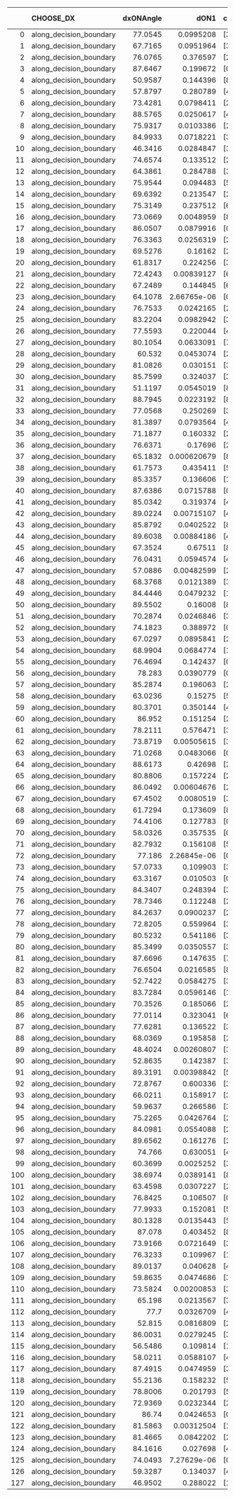 |     | CHOOSE_DX               |   dxONAngle |        dON1 | cIDON1   |   dON_patch_1 |   nTON |         dON |   dxOFFAngle |       dOFF1 | cIDOFF1   |   dOFF_patch_1 |   nTOFF |        dOFF | SUCCESS   |   nExp |   dual_point_id |   subpoint_time_seconds |   total_execution_time |       logp |        dOFF/dON | Vote dOFF>dON   |
|----:|:------------------------|------------:|------------:|:---------|--------------:|-------:|------------:|-------------:|------------:|:----------|---------------:|--------:|------------:|:----------|-------:|----------------:|------------------------:|-----------------------:|-----------:|----------------:|:----------------|
|   0 | along_decision_boundary |     77.0545 | 0.0995208   | [3 6]    |   0.0995208   |      1 | 0.0995208   |      84.567  | 0.0361938   | [3 6]     |    0.0361938   |       1 | 0.0361938   | False     |      1 |               3 |                2.1777   |                10.216  |  0         |     0.363681    | False           |
|   1 | along_decision_boundary |     67.7165 | 0.0951964   | [3 6]    |   0.0951964   |      1 | 0.0951964   |      82.1747 | 0.0234974   | [3 6]     |    0.0234974   |       1 | 0.0234974   | False     |      2 |               4 |                1.02346  |                11.2495 | -0.5       |     0.246831    | False           |
|   2 | along_decision_boundary |     76.0765 | 0.376597    | [2 6]    |   0.376597    |      1 | 0.376597    |      69.7592 | 0.0278726   | [2 6]     |    0.0278726   |       1 | 0.0278726   | False     |      3 |               7 |                3.21457  |                19.0803 | -1         |     0.0740118   | False           |
|   3 | along_decision_boundary |     87.6467 | 0.199672    | [0 8]    |   0.199672    |      1 | 0.199672    |      59.751  | 0.0091415   | [1 8]     |    0.0091415   |       1 | 0.0091415   | False     |      4 |               8 |                1.39377  |                20.4807 | -1.5       |     0.0457826   | False           |
|   4 | along_decision_boundary |     50.9587 | 0.144396    | [8 9]    |   0.144396    |      1 | 0.144396    |      46.2012 | 0.0071687   | [8 9]     |    0.0071687   |       1 | 0.0071687   | False     |      5 |               9 |                1.37954  |                21.8659 | -2         |     0.0496461   | False           |
|   5 | along_decision_boundary |     57.8797 | 0.280789    | [4 7]    |   0.280789    |      1 | 0.280789    |      66.6811 | 0.0539742   | [4 7]     |    0.0539742   |       1 | 0.0539742   | False     |      6 |              11 |                1.6602   |                26.125  | -2.5       |     0.192223    | False           |
|   6 | along_decision_boundary |     73.4281 | 0.0798411   | [2 6]    |   0.0798411   |      1 | 0.0798411   |      75.631  | 0.189833    | [2 6]     |    0.189833    |       1 | 0.189833    | True      |      7 |              13 |                1.79647  |                29.6659 | -3         |     2.37764     | True            |
|   7 | along_decision_boundary |     88.5765 | 0.0250617   | [4 6]    |   0.0250617   |      1 | 0.0250617   |      76.3981 | 0.0711077   | [4 6]     |    0.0711077   |       1 | 0.0711077   | True      |      8 |              14 |                1.43926  |                31.1101 | -1.78571   |     2.83731     | True            |
|   8 | along_decision_boundary |     75.9317 | 0.0103386   | [2 6]    |   0.0103386   |      1 | 0.0103386   |      89.5939 | 0.204137    | [2 6]     |    0.204137    |       1 | 0.204137    | True      |      9 |              15 |                3.31606  |                34.4312 | -1         |    19.745       | True            |
|   9 | along_decision_boundary |     84.9933 | 0.0718221   | [3 4]    |   0.0718221   |      1 | 0.0718221   |      76.747  | 0.142461    | [3 4]     |    0.142461    |       1 | 0.142461    | True      |     10 |              23 |                1.75443  |                41.118  | -0.5       |     1.98353     | True            |
|  10 | along_decision_boundary |     46.3416 | 0.0284847   | [3 6]    |   0.0284847   |      1 | 0.0284847   |      56.5178 | 0.113549    | [3 6]     |    0.113549    |       1 | 0.113549    | True      |     11 |              25 |                2.06431  |                44.7871 | -0.2       |     3.98631     | True            |
|  11 | along_decision_boundary |     74.6574 | 0.133512    | [2 5]    |   0.133512    |      1 | 0.133512    |      66.3493 | 0.0604215   | [2 5]     |    0.0604215   |       1 | 0.0604215   | False     |     12 |              26 |                4.56218  |                49.3543 | -0.0454545 |     0.452555    | False           |
|  12 | along_decision_boundary |     64.3861 | 0.284788    | [3 5]    |   0.284788    |      1 | 0.284788    |      66.5246 | 0.81352     | [3 5]     |    0.81352     |       1 | 0.81352     | True      |     13 |              29 |                3.15204  |                55.8265 | -0.166667  |     2.85658     | True            |
|  13 | along_decision_boundary |     75.9544 | 0.094483    | [5 7]    |   0.094483    |      1 | 0.094483    |      89.6342 | 0.0681952   | [5 7]     |    0.0681952   |       1 | 0.0681952   | False     |     14 |              31 |                1.56633  |                57.4503 | -0.0384615 |     0.721772    | False           |
|  14 | along_decision_boundary |     69.6392 | 0.213547    | [2 4]    |   0.213547    |      1 | 0.213547    |      71.8516 | 0.886544    | [2 4]     |    0.886544    |       1 | 0.886544    | True      |     15 |              32 |                4.1716   |                61.6299 | -0.142857  |     4.15151     | True            |
|  15 | along_decision_boundary |     75.3149 | 0.237512    | [6 9]    |   0.237512    |      1 | 0.237512    |      76.3767 | 0.239908    | [6 9]     |    0.239908    |       1 | 0.239908    | True      |     16 |              37 |                3.77849  |                66.6762 | -0.0333333 |     1.01009     | True            |
|  16 | along_decision_boundary |     73.0669 | 0.0048959   | [8 9]    |   0.0048959   |      1 | 0.0048959   |      79.8632 | 0.114213    | [8 9]     |    0.114213    |       1 | 0.114213    | True      |     17 |              38 |                1.4617   |                68.1429 | -0         |    23.3284      | True            |
|  17 | along_decision_boundary |     86.0507 | 0.0879916   | [0 2]    |   0.0879916   |      1 | 0.0879916   |      67.3272 | 0.386868    | [1 2]     |    0.386868    |       1 | 0.386868    | True      |     18 |              39 |                3.51075  |                71.6581 | -0.0294118 |     4.39664     | True            |
|  18 | along_decision_boundary |     76.3363 | 0.0256319   | [2 5]    |   0.0256319   |      1 | 0.0256319   |      86.5004 | 0.0293135   | [2 5]     |    0.0293135   |       1 | 0.0293135   | True      |     19 |              41 |                0.967204 |                75.1288 | -0.111111  |     1.14363     | True            |
|  19 | along_decision_boundary |     69.5276 | 0.16162     | [2 7]    |   0.16162     |      1 | 0.16162     |      65.0796 | 0.00729151  | [2 7]     |    0.00729151  |       1 | 0.00729151  | False     |     20 |              44 |                1.13188  |                79.8958 | -0.236842  |     0.0451151   | False           |
|  20 | along_decision_boundary |     61.8317 | 0.224256    | [3 5]    |   0.224256    |      1 | 0.224256    |      75.9386 | 0.142138    | [3 5]     |    0.142138    |       1 | 0.142138    | False     |     21 |              45 |                3.56072  |                83.4615 | -0.1       |     0.633819    | False           |
|  21 | along_decision_boundary |     72.4243 | 0.00839127  | [6 8]    |   0.00839127  |      1 | 0.00839127  |      70.979  | 0.0505283   | [6 8]     |    0.0505283   |       1 | 0.0505283   | True      |     22 |              46 |                0.774568 |                84.2402 | -0.0238095 |     6.02153     | True            |
|  22 | along_decision_boundary |     67.2489 | 0.144845    | [6 9]    |   0.144845    |      1 | 0.144845    |      79.8455 | 0.633738    | [6 9]     |    0.633738    |       1 | 0.633738    | True      |     23 |              47 |                4.4528   |                88.698  | -0.0909091 |     4.3753      | True            |
|  23 | along_decision_boundary |     64.1078 | 2.66765e-06 | [0 3]    |   2.66765e-06 |      1 | 2.66765e-06 |      79.4591 | 3.09201e-05 | [1 3]     |    3.09201e-05 |       1 | 3.09201e-05 | True      |     24 |              48 |                0.81267  |                89.517  | -0.195652  |    11.5908      | True            |
|  24 | along_decision_boundary |     76.7533 | 0.0242165   | [2 6]    |   0.0242165   |      1 | 0.0242165   |      70.0652 | 0.180967    | [2 6]     |    0.180967    |       1 | 0.180967    | True      |     25 |              49 |                1.69838  |                91.2234 | -0.333333  |     7.47289     | True            |
|  25 | along_decision_boundary |     83.2204 | 0.0982942   | [3 5]    |   0.0982942   |      1 | 0.0982942   |      84.6963 | 0.106709    | [3 5]     |    0.106709    |       1 | 0.106709    | True      |     26 |              50 |                3.02706  |                94.2554 | -0.5       |     1.08561     | True            |
|  26 | along_decision_boundary |     77.5593 | 0.220044    | [4 5]    |   0.220044    |      1 | 0.220044    |      59.7513 | 0.0613999   | [4 5]     |    0.0613999   |       1 | 0.0613999   | False     |     27 |              51 |                3.04099  |                97.3014 | -0.692308  |     0.279034    | False           |
|  27 | along_decision_boundary |     80.1054 | 0.0633091   | [7 9]    |   0.0633091   |      1 | 0.0633091   |      78.0427 | 0.354303    | [7 9]     |    0.354303    |       1 | 0.354303    | True      |     28 |              54 |                2.53202  |               102.233  | -0.462963  |     5.59639     | True            |
|  28 | along_decision_boundary |     60.532  | 0.0453074   | [2 4]    |   0.0453074   |      1 | 0.0453074   |      79.1374 | 0.119736    | [2 4]     |    0.119736    |       1 | 0.119736    | True      |     29 |              55 |                1.46609  |               103.704  | -0.642857  |     2.64274     | True            |
|  29 | along_decision_boundary |     81.0826 | 0.030151    | [3 7]    |   0.030151    |      1 | 0.030151    |      87.6838 | 0.277094    | [3 7]     |    0.277094    |       1 | 0.277094    | True      |     30 |              57 |                2.90353  |               106.656  | -0.844828  |     9.19023     | True            |
|  30 | along_decision_boundary |     85.7599 | 0.324037    | [3 7]    |   0.324037    |      1 | 0.324037    |      85.2523 | 0.690282    | [3 7]     |    0.690282    |       1 | 0.690282    | True      |     31 |              59 |                3.43007  |               110.12   | -1.06667   |     2.13026     | True            |
|  31 | along_decision_boundary |     51.1197 | 0.0545019   | [8 9]    |   0.0545019   |      1 | 0.0545019   |      69.5371 | 0.320455    | [8 9]     |    0.320455    |       1 | 0.320455    | True      |     32 |              60 |                3.72772  |               113.853  | -1.30645   |     5.8797      | True            |
|  32 | along_decision_boundary |     88.7945 | 0.0223192   | [8 9]    |   0.0223192   |      1 | 0.0223192   |      86.508  | 0.286736    | [8 9]     |    0.286736    |       1 | 0.286736    | True      |     33 |              61 |                2.38515  |               116.247  | -1.5625    |    12.8471      | True            |
|  33 | along_decision_boundary |     77.0568 | 0.250269    | [3 5]    |   0.250269    |      1 | 0.250269    |      61.9102 | 0.301769    | [3 5]     |    0.301769    |       1 | 0.301769    | True      |     34 |              62 |                3.49825  |               119.75   | -1.83333   |     1.20578     | True            |
|  34 | along_decision_boundary |     81.3897 | 0.0793564   | [4 6]    |   0.0793564   |      1 | 0.0793564   |      79.6977 | 0.168208    | [4 6]     |    0.168208    |       1 | 0.168208    | True      |     35 |              63 |                2.67787  |               122.433  | -2.11765   |     2.11965     | True            |
|  35 | along_decision_boundary |     71.1877 | 0.160332    | [2 9]    |   0.160332    |      1 | 0.160332    |      71.996  | 0.21489     | [2 9]     |    0.21489     |       1 | 0.21489     | True      |     36 |              64 |                1.69494  |               124.132  | -2.41429   |     1.34028     | True            |
|  36 | along_decision_boundary |     76.6371 | 0.17696     | [2 9]    |   0.17696     |      1 | 0.17696     |      75.7372 | 0.0637614   | [2 9]     |    0.0637614   |       1 | 0.0637614   | False     |     37 |              65 |                1.52891  |               125.669  | -2.72222   |     0.360315    | False           |
|  37 | along_decision_boundary |     65.1832 | 0.000620679 | [8 9]    |   0.000620679 |      1 | 0.000620679 |      74.5773 | 0.204894    | [8 9]     |    0.204894    |       1 | 0.204894    | True      |     38 |              67 |                1.8324   |               129.88   | -2.28378   |   330.112       | True            |
|  38 | along_decision_boundary |     61.7573 | 0.435411    | [5 6]    |   0.435411    |      1 | 0.435411    |      70.5326 | 0.303703    | [5 6]     |    0.303703    |       1 | 0.303703    | False     |     39 |              68 |                3.00229  |               132.887  | -2.57895   |     0.697508    | False           |
|  39 | along_decision_boundary |     85.3357 | 0.136606    | [1 2]    |   0.136606    |      1 | 0.136606    |      68.9868 | 0.206215    | [0 2]     |    0.206215    |       1 | 0.206215    | True      |     40 |              69 |                3.42977  |               136.325  | -2.16667   |     1.50956     | True            |
|  40 | along_decision_boundary |     87.6386 | 0.0715788   | [0 1]    |   0.0715788   |      1 | 0.0715788   |      73.5132 | 0.361195    | [0 1]     |    0.361195    |       1 | 0.361195    | True      |     41 |              72 |                2.85824  |               139.283  | -2.45      |     5.04611     | True            |
|  41 | along_decision_boundary |     85.0342 | 0.319374    | [4 5]    |   0.319374    |      1 | 0.319374    |      65.3282 | 0.0455013   | [4 5]     |    0.0455013   |       1 | 0.0455013   | False     |     42 |              74 |                3.1492   |               142.468  | -2.7439    |     0.14247     | False           |
|  42 | along_decision_boundary |     89.0224 | 0.00715107  | [4 6]    |   0.00715107  |      1 | 0.00715107  |      86.7557 | 0.0267069   | [4 6]     |    0.0267069   |       1 | 0.0267069   | True      |     43 |              76 |                1.24906  |               144.663  | -2.33333   |     3.73468     | True            |
|  43 | along_decision_boundary |     85.8792 | 0.0402522   | [8 9]    |   0.0402522   |      1 | 0.0402522   |      78.8762 | 0.100539    | [8 9]     |    0.100539    |       1 | 0.100539    | True      |     44 |              77 |                1.372    |               146.04   | -2.61628   |     2.49773     | True            |
|  44 | along_decision_boundary |     89.6038 | 0.00884186  | [4 7]    |   0.00884186  |      1 | 0.00884186  |      70.0589 | 0.0895078   | [4 7]     |    0.0895078   |       1 | 0.0895078   | True      |     45 |              78 |                1.58609  |               147.632  | -2.90909   |    10.1232      | True            |
|  45 | along_decision_boundary |     67.3524 | 0.67511     | [8 9]    |   0.67511     |      1 | 0.67511     |      64.8424 | 0.199281    | [8 9]     |    0.199281    |       1 | 0.199281    | False     |     46 |              80 |                5.54874  |               153.258  | -3.21111   |     0.295183    | False           |
|  46 | along_decision_boundary |     76.0431 | 0.0594574   | [4 9]    |   0.0594574   |      1 | 0.0594574   |      71.1152 | 0.0206668   | [4 9]     |    0.0206668   |       1 | 0.0206668   | False     |     47 |              81 |                1.49273  |               154.759  | -2.78261   |     0.34759     | False           |
|  47 | along_decision_boundary |     57.0886 | 0.00482599  | [2 9]    |   0.00482599  |      1 | 0.00482599  |      56.0364 | 0.0193759   | [2 9]     |    0.0193759   |       1 | 0.0193759   | True      |     48 |              83 |                1.03598  |               157.327  | -2.39362   |     4.0149      | True            |
|  48 | along_decision_boundary |     68.3768 | 0.0121389   | [3 6]    |   0.0121389   |      1 | 0.0121389   |      84.9276 | 0.20542     | [3 6]     |    0.20542     |       1 | 0.20542     | True      |     49 |              86 |                2.33743  |               159.76   | -2.66667   |    16.9225      | True            |
|  49 | along_decision_boundary |     84.4446 | 0.0479232   | [1 6]    |   0.0479232   |      1 | 0.0479232   |      72.9622 | 5.48801e-05 | [0 6]     |    5.48801e-05 |       1 | 5.48801e-05 | False     |     50 |              87 |                0.69397  |               160.459  | -2.94898   |     0.00114517  | False           |
|  50 | along_decision_boundary |     89.5502 | 0.16008     | [8 9]    |   0.16008     |      1 | 0.16008     |      86.4573 | 0.312719    | [8 9]     |    0.312719    |       1 | 0.312719    | True      |     51 |              88 |                2.23389  |               162.7    | -2.56      |     1.95351     | True            |
|  51 | along_decision_boundary |     70.2874 | 0.0246846   | [3 5]    |   0.0246846   |      1 | 0.0246846   |      82.7178 | 0.634488    | [3 5]     |    0.634488    |       1 | 0.634488    | True      |     52 |              90 |                1.30995  |               164.066  | -2.83333   |    25.7039      | True            |
|  52 | along_decision_boundary |     74.1823 | 0.388972    | [0 1]    |   0.388972    |      1 | 0.388972    |      73.4815 | 0.168362    | [0 1]     |    0.168362    |       1 | 0.168362    | False     |     53 |              91 |                4.20825  |               168.279  | -3.11538   |     0.432838    | False           |
|  53 | along_decision_boundary |     67.0297 | 0.0895841   | [2 6]    |   0.0895841   |      1 | 0.0895841   |      70.7175 | 0.0857111   | [2 6]     |    0.0857111   |       1 | 0.0857111   | False     |     54 |              92 |                1.72318  |               170.011  | -2.72642   |     0.956766    | False           |
|  54 | along_decision_boundary |     68.9904 | 0.0684774   | [1 9]    |   0.0684774   |      1 | 0.0684774   |      54.7971 | 4.55289e-05 | [0 9]     |    4.55289e-05 |       1 | 4.55289e-05 | False     |     55 |              95 |                1.16881  |               171.276  | -2.37037   |     0.000664876 | False           |
|  55 | along_decision_boundary |     76.4694 | 0.142437    | [0 1]    |   0.142437    |      1 | 0.142437    |      72.3672 | 0.0827619   | [0 1]     |    0.0827619   |       1 | 0.0827619   | False     |     56 |              96 |                1.6807   |               172.964  | -2.04545   |     0.581043    | False           |
|  56 | along_decision_boundary |     78.283  | 0.0390779   | [0 1]    |   0.0390779   |      1 | 0.0390779   |      87.7213 | 0.100093    | [0 1]     |    0.100093    |       1 | 0.100093    | True      |     57 |              97 |                1.58918  |               174.563  | -1.75      |     2.56137     | True            |
|  57 | along_decision_boundary |     85.2874 | 0.196063    | [2 6]    |   0.196063    |      1 | 0.196063    |      81.026  | 0.129746    | [2 6]     |    0.129746    |       1 | 0.129746    | False     |     58 |              98 |                2.86369  |               177.431  | -1.97368   |     0.661757    | False           |
|  58 | along_decision_boundary |     63.0236 | 0.15275     | [5 6]    |   0.15275     |      1 | 0.15275     |      74.7616 | 0.0626684   | [5 6]     |    0.0626684   |       1 | 0.0626684   | False     |     59 |              99 |                1.11701  |               178.553  | -1.68966   |     0.410268    | False           |
|  59 | along_decision_boundary |     80.3701 | 0.350144    | [4 5]    |   0.350144    |      1 | 0.350144    |      78.4836 | 0.33874     | [4 5]     |    0.33874     |       1 | 0.33874     | False     |     60 |             100 |                3.3757   |               181.934  | -1.4322    |     0.96743     | False           |
|  60 | along_decision_boundary |     86.952  | 0.151254    | [2 4]    |   0.151254    |      1 | 0.151254    |      77.5528 | 0.486393    | [2 4]     |    0.486393    |       1 | 0.486393    | True      |     61 |             102 |                4.64111  |               186.608  | -1.2       |     3.21573     | True            |
|  61 | along_decision_boundary |     78.2111 | 0.576471    | [3 5]    |   0.576471    |      1 | 0.576471    |      83.43   | 0.312897    | [3 5]     |    0.312897    |       1 | 0.312897    | False     |     62 |             105 |                2.49103  |               189.204  | -1.38525   |     0.54278     | False           |
|  62 | along_decision_boundary |     73.8719 | 0.00505615  | [3 9]    |   0.00505615  |      1 | 0.00505615  |      79.9874 | 0.0259418   | [3 9]     |    0.0259418   |       1 | 0.0259418   | True      |     63 |             106 |                1.19687  |               190.406  | -1.16129   |     5.13075     | True            |
|  63 | along_decision_boundary |     71.0268 | 0.0483066   | [0 9]    |   0.0483066   |      1 | 0.0483066   |      77.65   | 0.352448    | [1 9]     |    0.352448    |       1 | 0.352448    | True      |     64 |             107 |                3.60636  |               194.017  | -1.34127   |     7.29606     | True            |
|  64 | along_decision_boundary |     88.6173 | 0.42698     | [2 3]    |   0.42698     |      1 | 0.42698     |      79.2364 | 0.271708    | [2 3]     |    0.271708    |       1 | 0.271708    | False     |     65 |             110 |                6.14184  |               201.26   | -1.53125   |     0.636348    | False           |
|  65 | along_decision_boundary |     80.8806 | 0.157224    | [2 3]    |   0.157224    |      1 | 0.157224    |      58.3579 | 0.0463752   | [2 3]     |    0.0463752   |       1 | 0.0463752   | False     |     66 |             111 |                2.63069  |               203.9    | -1.3       |     0.294963    | False           |
|  66 | along_decision_boundary |     86.0492 | 0.00604676  | [2 3]    |   0.00604676  |      1 | 0.00604676  |      65.4239 | 0.208698    | [2 3]     |    0.208698    |       1 | 0.208698    | True      |     67 |             112 |                2.00511  |               205.911  | -1.09091   |    34.514       | True            |
|  67 | along_decision_boundary |     67.4502 | 0.0080519   | [3 6]    |   0.0080519   |      1 | 0.0080519   |      87.171  | 0.0112392   | [3 6]     |    0.0112392   |       1 | 0.0112392   | True      |     68 |             115 |                0.969919 |               212.478  | -1.26119   |     1.39584     | True            |
|  68 | along_decision_boundary |     61.7294 | 0.173609    | [8 9]    |   0.173609    |      1 | 0.173609    |      63.0356 | 0.263059    | [8 9]     |    0.263059    |       1 | 0.263059    | True      |     69 |             116 |                1.91894  |               214.403  | -1.44118   |     1.51524     | True            |
|  69 | along_decision_boundary |     74.4106 | 0.127783    | [0 5]    |   0.127783    |      1 | 0.127783    |      67.6979 | 1.78063e-05 | [1 5]     |    1.78063e-05 |       1 | 1.78063e-05 | False     |     70 |             118 |                1.69381  |               217.701  | -1.63043   |     0.000139347 | False           |
|  70 | along_decision_boundary |     58.0326 | 0.357535    | [0 1]    |   0.357535    |      1 | 0.357535    |      67.2923 | 0.0317415   | [0 1]     |    0.0317415   |       1 | 0.0317415   | False     |     71 |             121 |                1.85914  |               222.092  | -1.4       |     0.0887787   | False           |
|  71 | along_decision_boundary |     82.7932 | 0.156108    | [5 6]    |   0.156108    |      1 | 0.156108    |      85.5942 | 0.0739276   | [5 6]     |    0.0739276   |       1 | 0.0739276   | False     |     72 |             122 |                1.84994  |               223.947  | -1.19014   |     0.473567    | False           |
|  72 | along_decision_boundary |     77.186  | 2.26845e-06 | [0 9]    |   2.26845e-06 |      1 | 2.26845e-06 |      80.8762 | 0.00219699  | [1 9]     |    0.00219699  |       1 | 0.00219699  | True      |     73 |             124 |                0.778575 |               226.442  | -1         |   968.497       | True            |
|  73 | along_decision_boundary |     57.0733 | 0.109903    | [3 8]    |   0.109903    |      1 | 0.109903    |      62.2029 | 0.186519    | [3 8]     |    0.186519    |       1 | 0.186519    | True      |     74 |             125 |                3.13989  |               229.588  | -1.15753   |     1.69712     | True            |
|  74 | along_decision_boundary |     63.3167 | 0.010503    | [0 1]    |   0.010503    |      1 | 0.010503    |      68.7122 | 0.104028    | [0 1]     |    0.104028    |       1 | 0.104028    | True      |     75 |             126 |                1.33385  |               230.927  | -1.32432   |     9.9046      | True            |
|  75 | along_decision_boundary |     84.3407 | 0.248394    | [3 5]    |   0.248394    |      1 | 0.248394    |      78.3831 | 0.0700214   | [3 5]     |    0.0700214   |       1 | 0.0700214   | False     |     76 |             129 |                2.50291  |               234.698  | -1.5       |     0.281897    | False           |
|  76 | along_decision_boundary |     78.7346 | 0.112248    | [2 3]    |   0.112248    |      1 | 0.112248    |      77.2582 | 0.138467    | [2 3]     |    0.138467    |       1 | 0.138467    | True      |     77 |             130 |                2.74822  |               237.453  | -1.28947   |     1.23358     | True            |
|  77 | along_decision_boundary |     84.2637 | 0.0900237   | [2 5]    |   0.0900237   |      1 | 0.0900237   |      69.4612 | 0.0196019   | [2 5]     |    0.0196019   |       1 | 0.0196019   | False     |     78 |             131 |                1.77533  |               239.233  | -1.46104   |     0.217742    | False           |
|  78 | along_decision_boundary |     72.8205 | 0.559964    | [3 5]    |   0.559964    |      1 | 0.559964    |      59.9565 | 0.055744    | [3 5]     |    0.055744    |       1 | 0.055744    | False     |     79 |             133 |                4.05123  |               246.66   | -1.25641   |     0.0995492   | False           |
|  79 | along_decision_boundary |     80.5232 | 0.541186    | [3 9]    |   0.541186    |      1 | 0.541186    |      72.8562 | 0.015541    | [3 9]     |    0.015541    |       1 | 0.015541    | False     |     80 |             138 |                3.55217  |               255.412  | -1.06962   |     0.0287165   | False           |
|  80 | along_decision_boundary |     85.3499 | 0.0350557   | [3 7]    |   0.0350557   |      1 | 0.0350557   |      76.9192 | 0.0156606   | [3 7]     |    0.0156606   |       1 | 0.0156606   | False     |     81 |             139 |                1.40824  |               256.83   | -0.9       |     0.446735    | False           |
|  81 | along_decision_boundary |     87.6696 | 0.147635    | [7 8]    |   0.147635    |      1 | 0.147635    |      82.7315 | 0.196964    | [7 8]     |    0.196964    |       1 | 0.196964    | True      |     82 |             140 |                1.70458  |               258.54   | -0.746914  |     1.33413     | True            |
|  82 | along_decision_boundary |     76.6504 | 0.0216585   | [8 9]    |   0.0216585   |      1 | 0.0216585   |      77.593  | 0.0471892   | [8 9]     |    0.0471892   |       1 | 0.0471892   | True      |     83 |             143 |                1.34644  |               264.164  | -0.878049  |     2.17878     | True            |
|  83 | along_decision_boundary |     52.7422 | 0.0584275   | [3 6]    |   0.0584275   |      1 | 0.0584275   |      83.3295 | 0.0765729   | [3 6]     |    0.0765729   |       1 | 0.0765729   | True      |     84 |             146 |                1.66011  |               268.429  | -1.01807   |     1.31056     | True            |
|  84 | along_decision_boundary |     83.7284 | 0.0596146   | [1 8]    |   0.0596146   |      1 | 0.0596146   |      80.4044 | 0.304699    | [0 8]     |    0.304699    |       1 | 0.304699    | True      |     85 |             147 |                1.81788  |               270.257  | -1.16667   |     5.11114     | True            |
|  85 | along_decision_boundary |     70.3526 | 0.185066    | [2 3]    |   0.185066    |      1 | 0.185066    |      79.4012 | 0.229601    | [2 3]     |    0.229601    |       1 | 0.229601    | True      |     86 |             148 |                4.65602  |               274.92   | -1.32353   |     1.24064     | True            |
|  86 | along_decision_boundary |     77.0114 | 0.323041    | [6 9]    |   0.323041    |      1 | 0.323041    |      59.7189 | 0.138659    | [6 9]     |    0.138659    |       1 | 0.138659    | False     |     87 |             151 |                2.2346   |               280.908  | -1.48837   |     0.429231    | False           |
|  87 | along_decision_boundary |     77.6281 | 0.136522    | [3 6]    |   0.136522    |      1 | 0.136522    |      78.248  | 0.0970294   | [3 6]     |    0.0970294   |       1 | 0.0970294   | False     |     88 |             152 |                2.5982   |               283.511  | -1.2931    |     0.710723    | False           |
|  88 | along_decision_boundary |     68.0369 | 0.195858    | [2 7]    |   0.195858    |      1 | 0.195858    |      71.9818 | 0.0539684   | [2 7]     |    0.0539684   |       1 | 0.0539684   | False     |     89 |             154 |                1.90424  |               289.081  | -1.11364   |     0.275548    | False           |
|  89 | along_decision_boundary |     48.4024 | 0.00260807  | [3 5]    |   0.00260807  |      1 | 0.00260807  |      74.6008 | 0.10952     | [3 5]     |    0.10952     |       1 | 0.10952     | True      |     90 |             158 |                1.12619  |               290.33   | -0.949438  |    41.9926      | True            |
|  90 | along_decision_boundary |     52.8635 | 0.142387    | [3 5]    |   0.142387    |      1 | 0.142387    |      63.3006 | 0.341186    | [3 5]     |    0.341186    |       1 | 0.341186    | True      |     91 |             159 |                3.91107  |               294.246  | -1.08889   |     2.39618     | True            |
|  91 | along_decision_boundary |     89.3191 | 0.00398842  | [5 7]    |   0.00398842  |      1 | 0.00398842  |      89.731  | 0.236791    | [5 7]     |    0.236791    |       1 | 0.236791    | True      |     92 |             162 |                2.0019   |               302.698  | -1.23626   |    59.3695      | True            |
|  92 | along_decision_boundary |     72.8767 | 0.600336    | [3 9]    |   0.600336    |      1 | 0.600336    |      70.1175 | 0.0013999   | [3 9]     |    0.0013999   |       1 | 0.0013999   | False     |     93 |             163 |                3.88266  |               306.586  | -1.3913    |     0.00233187  | False           |
|  93 | along_decision_boundary |     66.0211 | 0.158917    | [3 6]    |   0.158917    |      1 | 0.158917    |      87.5929 | 0.268232    | [3 6]     |    0.268232    |       1 | 0.268232    | True      |     94 |             165 |                2.55702  |               311.121  | -1.20968   |     1.68788     | True            |
|  94 | along_decision_boundary |     59.9637 | 0.266586    | [3 5]    |   0.266586    |      1 | 0.266586    |      72.7154 | 0.295527    | [3 5]     |    0.295527    |       1 | 0.295527    | True      |     95 |             166 |                3.44807  |               314.578  | -1.3617    |     1.10856     | True            |
|  95 | along_decision_boundary |     75.2265 | 0.0426764   | [2 6]    |   0.0426764   |      1 | 0.0426764   |      72.9791 | 0.489315    | [2 6]     |    0.489315    |       1 | 0.489315    | True      |     96 |             168 |                3.30478  |               317.923  | -1.52105   |    11.4657      | True            |
|  96 | along_decision_boundary |     84.0981 | 0.0554088   | [2 5]    |   0.0554088   |      1 | 0.0554088   |      77.8843 | 0.121758    | [2 5]     |    0.121758    |       1 | 0.121758    | True      |     97 |             170 |                2.11975  |               320.093  | -1.6875    |     2.19745     | True            |
|  97 | along_decision_boundary |     89.6562 | 0.161276    | [2 8]    |   0.161276    |      1 | 0.161276    |      82.0674 | 0.26386     | [2 8]     |    0.26386     |       1 | 0.26386     | True      |     98 |             171 |                3.27688  |               323.375  | -1.86082   |     1.63608     | True            |
|  98 | along_decision_boundary |     74.766  | 0.630051    | [4 6]    |   0.630051    |      1 | 0.630051    |      63.0036 | 0.413481    | [4 6]     |    0.413481    |       1 | 0.413481    | False     |     99 |             174 |                3.9204   |               327.366  | -2.04082   |     0.656266    | False           |
|  99 | along_decision_boundary |     60.3699 | 0.0025252   | [3 6]    |   0.0025252   |      1 | 0.0025252   |      89.7745 | 0.0318421   | [3 6]     |    0.0318421   |       1 | 0.0318421   | True      |    100 |             175 |                0.841806 |               328.214  | -1.82323   |    12.6097      | True            |
| 100 | along_decision_boundary |     38.6974 | 0.0389141   | [8 9]    |   0.0389141   |      1 | 0.0389141   |      44.3829 | 0.14108     | [8 9]     |    0.14108     |       1 | 0.14108     | True      |    101 |             176 |                2.69048  |               330.912  | -2         |     3.62543     | True            |
| 101 | along_decision_boundary |     63.4598 | 0.0307227   | [2 6]    |   0.0307227   |      1 | 0.0307227   |      57.5431 | 0.0306508   | [2 6]     |    0.0306508   |       1 | 0.0306508   | False     |    102 |             177 |                1.2209   |               332.138  | -2.18317   |     0.997659    | False           |
| 102 | along_decision_boundary |     76.8425 | 0.106507    | [0 1]    |   0.106507    |      1 | 0.106507    |      82.5632 | 0.0684968   | [0 1]     |    0.0684968   |       1 | 0.0684968   | False     |    103 |             178 |                3.50172  |               335.645  | -1.96078   |     0.64312     | False           |
| 103 | along_decision_boundary |     77.9933 | 0.152081    | [5 7]    |   0.152081    |      1 | 0.152081    |      78.2595 | 0.209558    | [5 7]     |    0.209558    |       1 | 0.209558    | True      |    104 |             179 |                3.24943  |               338.899  | -1.75243   |     1.37794     | True            |
| 104 | along_decision_boundary |     80.1328 | 0.0135443   | [5 7]    |   0.0135443   |      1 | 0.0135443   |      85.1944 | 0.682073    | [5 7]     |    0.682073    |       1 | 0.682073    | True      |    105 |             182 |                3.81864  |               342.802  | -1.92308   |    50.3586      | True            |
| 105 | along_decision_boundary |     87.078  | 0.403452    | [8 9]    |   0.403452    |      1 | 0.403452    |      72.2072 | 0.0299678   | [8 9]     |    0.0299678   |       1 | 0.0299678   | False     |    106 |             186 |                1.8376   |               344.773  | -2.1       |     0.0742785   | False           |
| 106 | along_decision_boundary |     73.9166 | 0.0721649   | [3 6]    |   0.0721649   |      1 | 0.0721649   |      81.1245 | 0.602885    | [3 6]     |    0.602885    |       1 | 0.602885    | True      |    107 |             187 |                4.47372  |               349.252  | -1.88679   |     8.35428     | True            |
| 107 | along_decision_boundary |     76.3233 | 0.109967    | [1 8]    |   0.109967    |      1 | 0.109967    |      78.9991 | 5.95876e-05 | [0 8]     |    5.95876e-05 |       1 | 5.95876e-05 | False     |    108 |             188 |                1.25732  |               350.517  | -2.06075   |     0.000541871 | False           |
| 108 | along_decision_boundary |     89.0137 | 0.040628    | [4 8]    |   0.040628    |      1 | 0.040628    |      79.92   | 0.336607    | [4 8]     |    0.336607    |       1 | 0.336607    | True      |    109 |             194 |                3.31058  |               357.462  | -1.85185   |     8.2851      | True            |
| 109 | along_decision_boundary |     59.8635 | 0.0474686   | [3 6]    |   0.0474686   |      1 | 0.0474686   |      77.7999 | 0.0987206   | [3 6]     |    0.0987206   |       1 | 0.0987206   | True      |    110 |             195 |                1.80056  |               359.267  | -2.02294   |     2.0797      | True            |
| 110 | along_decision_boundary |     73.5824 | 0.00200853  | [3 6]    |   0.00200853  |      1 | 0.00200853  |      81.2414 | 0.071606    | [3 6]     |    0.071606    |       1 | 0.071606    | True      |    111 |             196 |                0.819432 |               360.092  | -2.2       |    35.651       | True            |
| 111 | along_decision_boundary |     65.198  | 0.0213567   | [3 6]    |   0.0213567   |      1 | 0.0213567   |      89.0164 | 0.0350477   | [3 6]     |    0.0350477   |       1 | 0.0350477   | True      |    112 |             198 |                1.11075  |               365.848  | -2.38288   |     1.64106     | True            |
| 112 | along_decision_boundary |     77.7    | 0.0326709   | [4 9]    |   0.0326709   |      1 | 0.0326709   |      75.1357 | 0.0711977   | [4 9]     |    0.0711977   |       1 | 0.0711977   | True      |    113 |             199 |                2.19514  |               368.057  | -2.57143   |     2.17924     | True            |
| 113 | along_decision_boundary |     52.815  | 0.0816809   | [2 9]    |   0.0816809   |      1 | 0.0816809   |      60.5851 | 0.220526    | [2 9]     |    0.220526    |       1 | 0.220526    | True      |    114 |             201 |                3.07279  |               375.317  | -2.76549   |     2.69984     | True            |
| 114 | along_decision_boundary |     86.0031 | 0.0279245   | [3 5]    |   0.0279245   |      1 | 0.0279245   |      78.0381 | 0.739465    | [3 5]     |    0.739465    |       1 | 0.739465    | True      |    115 |             202 |                3.66805  |               378.995  | -2.96491   |    26.4808      | True            |
| 115 | along_decision_boundary |     56.5486 | 0.109814    | [1 9]    |   0.109814    |      1 | 0.109814    |      55.6119 | 4.2397e-05  | [1 9]     |    4.2397e-05  |       1 | 4.2397e-05  | False     |    116 |             203 |                1.10327  |               380.104  | -3.16957   |     0.000386081 | False           |
| 116 | along_decision_boundary |     58.0211 | 0.0588107   | [4 6]    |   0.0588107   |      1 | 0.0588107   |      74.4432 | 0.0277168   | [4 6]     |    0.0277168   |       1 | 0.0277168   | False     |    117 |             206 |                1.42384  |               384.006  | -2.91379   |     0.471289    | False           |
| 117 | along_decision_boundary |     87.4915 | 0.0474959   | [3 6]    |   0.0474959   |      1 | 0.0474959   |      74.4871 | 0.107142    | [3 6]     |    0.107142    |       1 | 0.107142    | True      |    118 |             207 |                1.35552  |               385.371  | -2.67094   |     2.25582     | True            |
| 118 | along_decision_boundary |     55.2136 | 0.158232    | [5 6]    |   0.158232    |      1 | 0.158232    |      60.6672 | 0.0353207   | [5 6]     |    0.0353207   |       1 | 0.0353207   | False     |    119 |             208 |                1.99189  |               387.374  | -2.86441   |     0.22322     | False           |
| 119 | along_decision_boundary |     78.8006 | 0.201793    | [5 7]    |   0.201793    |      1 | 0.201793    |      76.0349 | 0.0171797   | [5 7]     |    0.0171797   |       1 | 0.0171797   | False     |    120 |             209 |                3.23683  |               390.615  | -2.62605   |     0.0851352   | False           |
| 120 | along_decision_boundary |     72.9369 | 0.0232344   | [2 4]    |   0.0232344   |      1 | 0.0232344   |      69.6916 | 0.276273    | [2 4]     |    0.276273    |       1 | 0.276273    | True      |    121 |             215 |                3.06333  |               396.514  | -2.4       |    11.8907      | True            |
| 121 | along_decision_boundary |     86.74   | 0.0424653   | [0 1]    |   0.0424653   |      1 | 0.0424653   |      86.3659 | 0.107877    | [0 1]     |    0.107877    |       1 | 0.107877    | True      |    122 |             217 |                1.04918  |               397.629  | -2.58264   |     2.54035     | True            |
| 122 | along_decision_boundary |     81.5863 | 0.00312504  | [1 9]    |   0.00312504  |      1 | 0.00312504  |      76.1078 | 0.000674669 | [0 9]     |    0.000674669 |       1 | 0.000674669 | False     |    123 |             218 |                0.807323 |               398.442  | -2.77049   |     0.215891    | False           |
| 123 | along_decision_boundary |     81.4665 | 0.0842202   | [2 7]    |   0.0842202   |      1 | 0.0842202   |      83.3392 | 0.00833308  | [2 7]     |    0.00833308  |       1 | 0.00833308  | False     |    124 |             220 |                0.76739  |               399.281  | -2.54065   |     0.0989439   | False           |
| 124 | along_decision_boundary |     84.1616 | 0.027698    | [4 7]    |   0.027698    |      1 | 0.027698    |      81.3947 | 0.0339079   | [4 7]     |    0.0339079   |       1 | 0.0339079   | True      |    125 |             221 |                2.41788  |               401.705  | -2.32258   |     1.2242      | True            |
| 125 | along_decision_boundary |     74.0493 | 7.27629e-06 | [0 8]    |   7.27629e-06 |      1 | 7.27629e-06 |      80.0274 | 0.10072     | [1 8]     |    0.10072     |       1 | 0.10072     | True      |    126 |             222 |                1.45075  |               403.161  | -2.5       | 13842.2         | True            |
| 126 | along_decision_boundary |     59.3287 | 0.134037    | [4 6]    |   0.134037    |      1 | 0.134037    |      49.827  | 0.160696    | [4 6]     |    0.160696    |       1 | 0.160696    | True      |    127 |             223 |                4.13593  |               407.308  | -2.68254   |     1.19889     | True            |
| 127 | along_decision_boundary |     46.9502 | 0.288022    | [1 2]    |   0.288022    |      1 | 0.288022    |      57.9471 | 0.0837201   | [0 2]     |    0.0837201   |       1 | 0.0837201   | False     |    128 |             224 |                2.72909  |               410.042  | -2.87008   |     0.290673    | False           |